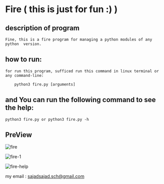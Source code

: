 # Fire ( this is just for fun :) )

## description of program
	Fine, this is a fire program for managing a python modules of any python  version.

## how to run:
	for run this program, sufficed run this command in linux terminal or any command-line:

		python3 fire.py [arguments]

## and You can run the following command to see the help:
	
	python3 fire.py or python3 fire.py -h

## PreView

![fire](https://user-images.githubusercontent.com/71703544/108030173-c0155f80-6ffc-11eb-8d42-3a82016fd784.png)

![fire-1](https://user-images.githubusercontent.com/71703544/108030191-c73c6d80-6ffc-11eb-8158-c8139054f2a1.png)

![fire-help](https://user-images.githubusercontent.com/71703544/108030706-aa546a00-6ffd-11eb-8b6a-8d3f1bb17537.png)


my email : sajadsajad.sch@gmail.com

